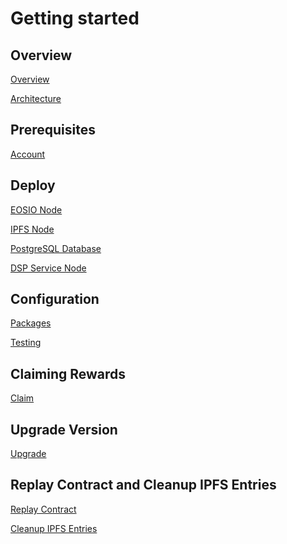 Getting started
===============

## Overview
[Overview](overview)

[Architecture](architecture)

## Prerequisites

[Account](dsp-account)

## Deploy

[EOSIO Node](eosio-node)

[IPFS Node](ipfs)

[PostgreSQL Database](postgresql-database-backend)

[DSP Service Node](dsp-node)

## Configuration

[Packages](packages)

[Testing](testing)

## Claiming Rewards

[Claim](claim)

## Upgrade Version
[Upgrade](upgrade)

## Replay Contract and Cleanup IPFS Entries
[Replay Contract](replay-contract)

[Cleanup IPFS Entries](cleanup-ipfs-entries)